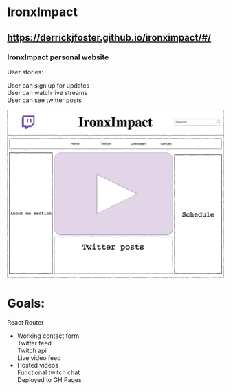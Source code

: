 # IronxImpact
## https://derrickjfoster.github.io/ironximpact/#/  

### IronxImpact personal website

User stories:

User can sign up for updates  
User can watch live streams  
User can see twitter posts  

![Wireframe](IronxImpact.png)


# Goals:  

React Router  
* Working contact form  
Twitter feed  
Twitch api  
Live video feed  
* Hosted videos  
Functional twitch chat  
Deployed to GH Pages
